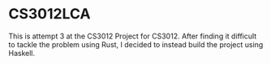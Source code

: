 # CS3012LCA
This is attempt 3 at the CS3012 Project for CS3012. After finding it difficult to tackle the problem using Rust, I decided to instead build the project using Haskell.
